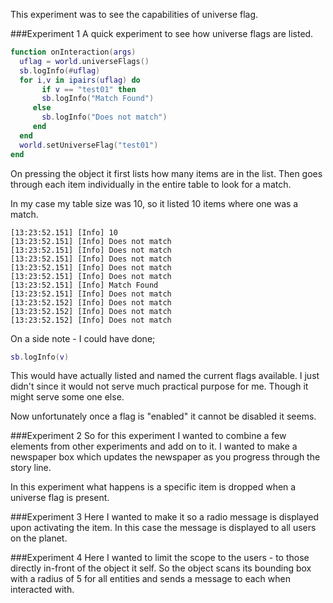This experiment was to see the capabilities of universe flag.

###Experiment 1
A quick experiment to see how universe flags are listed.

```lua
function onInteraction(args)
  uflag = world.universeFlags()
  sb.logInfo(#uflag)
  for i,v in ipairs(uflag) do
	   if v == "test01" then
       sb.logInfo("Match Found")
     else
       sb.logInfo("Does not match")
     end
  end
  world.setUniverseFlag("test01")
end
```

On pressing the object it first lists how many items are in the list.
Then goes through each item individually in the entire table to look for a match.

In my case my table size was 10, so it listed 10 items where one was a match.
```
[13:23:52.151] [Info] 10
[13:23:52.151] [Info] Does not match
[13:23:52.151] [Info] Does not match
[13:23:52.151] [Info] Does not match
[13:23:52.151] [Info] Does not match
[13:23:52.151] [Info] Does not match
[13:23:52.151] [Info] Match Found
[13:23:52.151] [Info] Does not match
[13:23:52.152] [Info] Does not match
[13:23:52.152] [Info] Does not match
[13:23:52.152] [Info] Does not match
```
On a side note - I could have done;
```lua
sb.logInfo(v)
```
This would have actually listed and named the current flags available.
I just didn't since it would not serve much practical purpose for me.
Though it might serve some one else.

Now unfortunately once a flag is "enabled" it cannot be disabled it seems.

###Experiment 2
So for this experiment I wanted to combine a few elements from other experiments and add on to it.
I wanted to make a newspaper box which updates the newspaper as you progress through the story line.

In this experiment what happens is a specific item is dropped when a universe flag is present.

###Experiment 3
Here I wanted to make it so a radio message is displayed upon activating the item.
In this case the message is displayed to all users on the planet.

###Experiment 4
Here I wanted to limit the scope to the users - to those directly in-front of the object it self.
So the object scans its bounding box with a radius of 5 for all entities and sends a message to each when interacted with.
